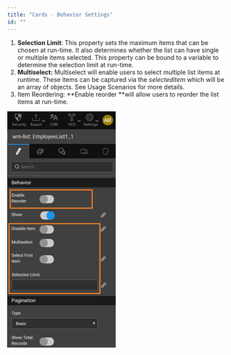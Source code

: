```yaml
---
title: "Cards - Behavior Settings"
id: ""
---
```


1. **Selection Limit**: This property sets the maximum items that can be chosen at run-time. It also determines whether the list can have single or multiple items selected. This property can be bound to a variable to determine the selection limit at run-time.
2. **Multiselect:** Multiselect will enable users to select multiple list items at runtime. These items can be captured via the _selecteditem_ which will be an array of objects. See Usage Scenarios for more details.
3. Item Reordering: **Enable reorder **will allow users to reorder the list items at run-time.

[![](/learn/assets/cards_behav1.png)](/learn/assets/cards_behav1.png)


